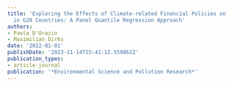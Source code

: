 ```yaml
---
title: 'Exploring the Effects of Climate-related Financial Policies on Carbon Emissions
  in G20 Countries: A Panel Quantile Regression Approach'
authors:
- Paola D'Orazio
- Maximilian Dirks
date: '2022-01-01'
publishDate: '2023-11-14T15:41:12.559862Z'
publication_types:
- article-journal
publication: '*Environmental Science and Pollution Research*'
---
```

